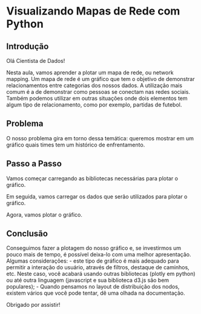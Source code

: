 
# Visualizando Mapas de Rede com Python

## Introdução

Olá Cientista de Dados!

Nesta aula, vamos aprender a plotar um mapa de rede, ou network mapping. Um mapa de rede é um gráfico que tem o objetivo de demonstrar relacionamentos entre categorias dos nossos dados. A utilização mais comum é a de demonstrar como pessoas se conectam nas redes sociais. Também podemos utilizar em outras situações onde dois elementos tem algum tipo de relacionamento, como por exemplo, partidas de futebol.

## Problema

O nosso problema gira em torno dessa temática: queremos mostrar em um gráfico quais times tem um histórico de enfrentamento.

## Passo a Passo

Vamos começar carregando as bibliotecas necessárias para plotar o gráfico.

Em seguida, vamos carregar os dados que serão utilizados para plotar o gráfico.

Agora, vamos plotar o gráfico.

## Conclusão

Conseguimos fazer a plotagem do nosso gráfico e, se investirmos um pouco mais de tempo, é possível deixa-lo com uma melhor apresentação. Algumas considerações: - este tipo de gráfico é mais adequado para permitir a interação do usuário, através de filtros, destaque de caminhos, etc. Neste caso, você acabará usando outras bibliotecas (plotly em python) ou até outra linguagem (javascript e sua biblioteca d3.js são bem populares); - Quando pensamos no layout de distribuição dos nodos, existem vários que você pode tentar, dê uma olhada na documentação.

Obrigado por assistir!